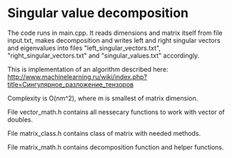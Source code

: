 # Singular value decomposition

The code runs in main.cpp. It reads dimensions and matrix itself from file input.txt, makes decomposition and writes left and right singular vectors and eigenvalues into files "left_singular_vectors.txt", "right_singular_vectors.txt" and "singular_values.txt" accordingly.

This is implementation of an algorithm described here: http://www.machinelearning.ru/wiki/index.php?title=Сингулярное_разложение_тензоров

Complexity is O(nm^2), where m is smallest of matrix dimension.

File vector_math.h contains all nessecary functions to work with vector of doubles.

File matrix_class.h contains class of matrix with needed methods.

File matrix_math.h contains decomposition function and helper functions.
